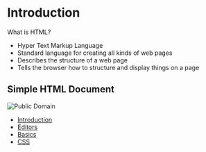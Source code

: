 # Introduction
What is HTML?

+ Hyper Text Markup Language
+ Standard language for creating all kinds of web pages
+ Describes the structure of a web page
+ Tells the browser how to structure and display things on a page


## Simple HTML Document

![Public Domain](file:///var/folders/jb/hpl4z1m95qz2t96fshct9bcw0000gn/T/TemporaryItems/NSIRD_screencaptureui_uKiGRD/Screen%20Shot%202021-12-01%20at%202.33.20%20PM.png)














+ [Introduction](introduction.md)
+ [Editors](editors.md)
+ [Basics](basics.md)
+ [CSS](css.md)

